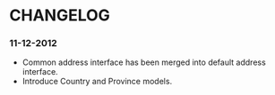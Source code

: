 CHANGELOG
=========

### 11-12-2012

* Common address interface has been merged into default address interface.
* Introduce Country and Province models.
